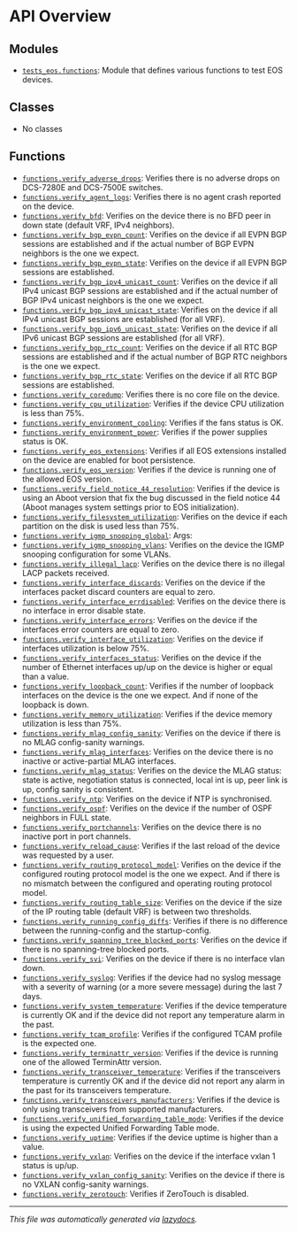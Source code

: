 <!-- markdownlint-disable -->

# API Overview

## Modules

- [`tests_eos.functions`](./tests_eos.functions.md#module-tests_eosfunctions): Module that defines various functions to test EOS devices.

## Classes

- No classes

## Functions

- [`functions.verify_adverse_drops`](./tests_eos.functions.md#function-verify_adverse_drops): Verifies there is no adverse drops on DCS-7280E and DCS-7500E switches.
- [`functions.verify_agent_logs`](./tests_eos.functions.md#function-verify_agent_logs): Verifies there is no agent crash reported on the device.
- [`functions.verify_bfd`](./tests_eos.functions.md#function-verify_bfd): Verifies on the device there is no BFD peer in down state (default VRF, IPv4 neighbors).
- [`functions.verify_bgp_evpn_count`](./tests_eos.functions.md#function-verify_bgp_evpn_count): Verifies on the device if all EVPN BGP sessions are established and if the actual number of BGP EVPN neighbors is the one we expect.
- [`functions.verify_bgp_evpn_state`](./tests_eos.functions.md#function-verify_bgp_evpn_state): Verifies on the device if all EVPN BGP sessions are established.
- [`functions.verify_bgp_ipv4_unicast_count`](./tests_eos.functions.md#function-verify_bgp_ipv4_unicast_count): Verifies on the device if all IPv4 unicast BGP sessions are established and if the actual number of BGP IPv4 unicast neighbors is the one we expect.
- [`functions.verify_bgp_ipv4_unicast_state`](./tests_eos.functions.md#function-verify_bgp_ipv4_unicast_state): Verifies on the device if all IPv4 unicast BGP sessions are established (for all VRF).
- [`functions.verify_bgp_ipv6_unicast_state`](./tests_eos.functions.md#function-verify_bgp_ipv6_unicast_state): Verifies on the device if all IPv6 unicast BGP sessions are established (for all VRF).
- [`functions.verify_bgp_rtc_count`](./tests_eos.functions.md#function-verify_bgp_rtc_count): Verifies on the device if all RTC BGP sessions are established and if the actual number of BGP RTC neighbors is the one we expect.
- [`functions.verify_bgp_rtc_state`](./tests_eos.functions.md#function-verify_bgp_rtc_state): Verifies on the device if all RTC BGP sessions are established.
- [`functions.verify_coredump`](./tests_eos.functions.md#function-verify_coredump): Verifies there is no core file on the device.
- [`functions.verify_cpu_utilization`](./tests_eos.functions.md#function-verify_cpu_utilization): Verifies if the device CPU utilization is less than 75%.
- [`functions.verify_environment_cooling`](./tests_eos.functions.md#function-verify_environment_cooling): Verifies if the fans status is OK.
- [`functions.verify_environment_power`](./tests_eos.functions.md#function-verify_environment_power): Verifies if the power supplies status is OK.
- [`functions.verify_eos_extensions`](./tests_eos.functions.md#function-verify_eos_extensions): Verifies if all EOS extensions installed on the device are enabled for boot persistence.
- [`functions.verify_eos_version`](./tests_eos.functions.md#function-verify_eos_version): Verifies if the device is running one of the allowed EOS version.
- [`functions.verify_field_notice_44_resolution`](./tests_eos.functions.md#function-verify_field_notice_44_resolution): Verifies if the device is using an Aboot version that fix the bug discussed in the field notice 44 (Aboot manages system settings prior to EOS initialization).
- [`functions.verify_filesystem_utilization`](./tests_eos.functions.md#function-verify_filesystem_utilization): Verifies on the device if each partition on the disk is used less than 75%.
- [`functions.verify_igmp_snooping_global`](./tests_eos.functions.md#function-verify_igmp_snooping_global): Args:
- [`functions.verify_igmp_snooping_vlans`](./tests_eos.functions.md#function-verify_igmp_snooping_vlans): Verifies on the device the IGMP snooping configuration for some VLANs.
- [`functions.verify_illegal_lacp`](./tests_eos.functions.md#function-verify_illegal_lacp): Verifies on the device there is no illegal LACP packets received.
- [`functions.verify_interface_discards`](./tests_eos.functions.md#function-verify_interface_discards): Verifies on the device if the interfaces packet discard counters are equal to zero.
- [`functions.verify_interface_errdisabled`](./tests_eos.functions.md#function-verify_interface_errdisabled): Verifies on the device there is no interface in error disable state.
- [`functions.verify_interface_errors`](./tests_eos.functions.md#function-verify_interface_errors): Verifies on the device if the interfaces error counters are equal to zero.
- [`functions.verify_interface_utilization`](./tests_eos.functions.md#function-verify_interface_utilization): Verifies on the device if interfaces utilization is below 75%.
- [`functions.verify_interfaces_status`](./tests_eos.functions.md#function-verify_interfaces_status): Verifies on the device if the number of Ethernet interfaces up/up on the device is higher or equal than a value.
- [`functions.verify_loopback_count`](./tests_eos.functions.md#function-verify_loopback_count): Verifies if the number of loopback interfaces on the device is the one we expect. And if none of the loopback is down.
- [`functions.verify_memory_utilization`](./tests_eos.functions.md#function-verify_memory_utilization): Verifies if the device memory utilization is less than 75%.
- [`functions.verify_mlag_config_sanity`](./tests_eos.functions.md#function-verify_mlag_config_sanity): Verifies on the device if there is no MLAG config-sanity warnings.
- [`functions.verify_mlag_interfaces`](./tests_eos.functions.md#function-verify_mlag_interfaces): Verifies on the device there is no inactive or active-partial MLAG interfaces.
- [`functions.verify_mlag_status`](./tests_eos.functions.md#function-verify_mlag_status): Verifies on the device the MLAG status: state is active, negotiation status is connected, local int is up, peer link is up, config sanity is consistent.
- [`functions.verify_ntp`](./tests_eos.functions.md#function-verify_ntp): Verifies on the device if NTP is synchronised.
- [`functions.verify_ospf`](./tests_eos.functions.md#function-verify_ospf): Verifies on the device if the number of OSPF neighbors in FULL state.
- [`functions.verify_portchannels`](./tests_eos.functions.md#function-verify_portchannels): Verifies on the device there is no inactive port in port channels.
- [`functions.verify_reload_cause`](./tests_eos.functions.md#function-verify_reload_cause): Verifies if the last reload of the device was requested by a user.
- [`functions.verify_routing_protocol_model`](./tests_eos.functions.md#function-verify_routing_protocol_model): Verifies on the device if the configured routing protocol model is the one we expect. And if there is no mismatch between the configured and operating routing protocol model.
- [`functions.verify_routing_table_size`](./tests_eos.functions.md#function-verify_routing_table_size): Verifies on the device if the size of the IP routing table (default VRF) is between two thresholds.
- [`functions.verify_running_config_diffs`](./tests_eos.functions.md#function-verify_running_config_diffs): Verifies if there is no difference between the running-config and the startup-config.
- [`functions.verify_spanning_tree_blocked_ports`](./tests_eos.functions.md#function-verify_spanning_tree_blocked_ports): Verifies on the device if there is no spanning-tree blocked ports.
- [`functions.verify_svi`](./tests_eos.functions.md#function-verify_svi): Verifies on the device if there is no interface vlan down.
- [`functions.verify_syslog`](./tests_eos.functions.md#function-verify_syslog): Verifies if the device had no syslog message with a severity of warning (or a more severe message) during the last 7 days.
- [`functions.verify_system_temperature`](./tests_eos.functions.md#function-verify_system_temperature): Verifies if the device temperature is currently OK and if the device did not report any temperature alarm in the past.
- [`functions.verify_tcam_profile`](./tests_eos.functions.md#function-verify_tcam_profile): Verifies if the configured TCAM profile is the expected one.
- [`functions.verify_terminattr_version`](./tests_eos.functions.md#function-verify_terminattr_version): Verifies if the device is running one of the allowed TerminAttr version.
- [`functions.verify_transceiver_temperature`](./tests_eos.functions.md#function-verify_transceiver_temperature): Verifies if the transceivers temperature is currently OK and if the device did not report any alarm in the past for its transceivers temperature.
- [`functions.verify_transceivers_manufacturers`](./tests_eos.functions.md#function-verify_transceivers_manufacturers): Verifies if the device is only using transceivers from supported manufacturers.
- [`functions.verify_unified_forwarding_table_mode`](./tests_eos.functions.md#function-verify_unified_forwarding_table_mode): Verifies if the device is using the expected Unified Forwarding Table mode.
- [`functions.verify_uptime`](./tests_eos.functions.md#function-verify_uptime): Verifies if the device uptime is higher than a value.
- [`functions.verify_vxlan`](./tests_eos.functions.md#function-verify_vxlan): Verifies on the device if the interface vxlan 1 status is up/up.
- [`functions.verify_vxlan_config_sanity`](./tests_eos.functions.md#function-verify_vxlan_config_sanity): Verifies on the device if there is no VXLAN config-sanity warnings.
- [`functions.verify_zerotouch`](./tests_eos.functions.md#function-verify_zerotouch): Verifies if ZeroTouch is disabled.


---

_This file was automatically generated via [lazydocs](https://github.com/ml-tooling/lazydocs)._
